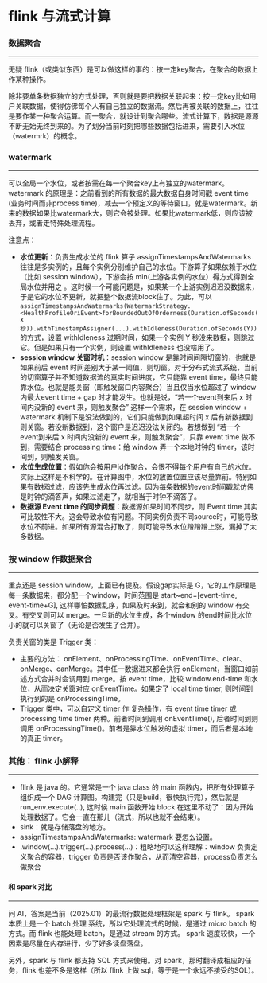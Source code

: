 # flink 与流式计算

### 数据聚合
----

无疑 flink（或类似东西）是可以做这样的事的：按一定key聚合，在聚合的数据上作某种操作。

除非要单条数据独立的方式处理，否则就是要把数据关联起来：按一定key比如用户关联数据，使得仿佛每个人有自己独立的数据流。然后再被关联的数据上，往往是要作某一种聚合运算。而一聚合，就设计到聚合哪些。流式计算下，数据是源源不断无始无终到来的。为了划分当前时刻把哪些数据包括进来，需要引入水位（watermrk）的概念。

### watermark
----

可以全局一个水位，或者按需在每一个聚合key上有独立的watermark。 watermark 的原理是：之前看到的所有数据的最大数据自身时间戳 event time (业务时间而非process time)，减去一个预定义的等待窗口，就是watermark。新来的数据如果比watermark大，则它会被处理。如果比watermark低，则应该被丢弃，或者走特殊处理流程。

注意点：

- **水位更新**：负责生成水位的 flink 算子 assignTimestampsAndWatermarks 往往是多实例的，且每个实例分别维护自己的水位。下游算子如果依赖于水位（比如  session window），下游会按 min(上游各实例的水位）得方式得到全局水位并用之 。这时候一个可能问题是，如果某一个上游实例迟迟没数据来，于是它的水位不更新，就把整个数据流block住了。为此，可以  ```assignTimestampsAndWatermarks(WatermarkStrategy.<HealthProfileOriEvent>forBoundedOutOfOrderness(Duration.ofSeconds(X秒)).withTimestampAssigner(...).withIdleness(Duration.ofSeconds(Y)) ``` 的方式，设置 withIdleness 过期时间，如果一个实例 Y 秒没来数据，则跳过它。但是如果只有一个实例，则设置 withIdleness 也没啥用了。
- **session window 关窗时机**：session window 是靠时间间隔切窗的，也就是如果前后  event 时间差别大于某一阈值，则切窗。对于分布式流式系统，当前的切窗算子并不知道数据流的真实时间进度，它只能靠 event time，最终只能靠水位。也就是能关窗（即触发窗口内容聚合）当且仅当水位超过了 window 内最大event time + gap 时才能发生。也就是说，“若一个event到来后 x 时间内没新的 event 来，则触发聚合” 这样一个需求，在 session window + watermark 机制下是没法做到的，它们只能做到如果超时间 x 后有新数据到则关窗。若没新数据到，这个窗户是迟迟没法关闭的。若想做到 “若一个event到来后 x 时间内没新的 event 来，则触发聚合”，只靠 event time 做不到，需要结合 processing time：给 window 弄一个本地时钟的 timer，该时间到，则触发关窗。
- **水位生成位置**：假如你会按用户id作聚合，会恨不得每个用户有自己的水位。实际上这样是不科学的。在计算图中，水位的放置位置应该尽量靠前。特别如果有数据过滤，应该先生成水位再过滤。因为每条数据的event时间戳就仿佛是时钟的滴答声，如果过滤走了，就相当于时钟不滴答了。
- **数据源 Event time 的同步问题**：数据源如果时间不同步，则 Event time 其实可比较性不大。这会导致水位有问题。不同实例负责不同source时，可能导致水位不前进。如果所有源混合打散了，则可能导致水位蹭蹭蹭上涨，漏掉了太多数据。


### 按 window 作数据聚合
----

重点还是 session window，上面已有提及。假设gap实际是 G，它的工作原理是每一条数据来，都分配一个window，时间范围是 start~end=[event-time, event-time+G], 这样哪怕数据乱序，如果及时来到，就会和别的 window 有交叉。有交叉则可以 merge。一旦新的水位生成，各个window 的end时间比水位小的就可以关窗了（无论是否发生了合并）。

负责关窗的类是  Trigger 类：
- 主要的方法： onElement、onProcessingTime、onEventTime、clear、onMerge、canMerge。其中任一数据进来都会执行 onElement，当窗口如前述方式合并时会调用到 merge。按 event time，比较 window.end-time 和水位，从而决定关窗对应 onEventTime。如果定了 local time timer, 则时间到执行到的是 onProcessingTime。
- Trigger 类中，可以自定义 timer 作 复杂操作，有 event time timer 或 processing time  timer 两种。前者时间到调用 onEventTime(), 后者时间到则调用 onProcessingTime()。前者是靠水位触发的虚拟 timer，而后者是本地的真正 timer。


### 其他： flink 小解释
----

- flink 是 java 的。它通常是一个 java class 的 main 函数内，把所有处理算子组织成一个 DAG 计算图。构建完（只是build，很快执行完），然后就是 run_env.execute(..), 这时候 main 函数开始 block 在这里不动了：因为开始处理数据了。它会一直在那儿（流式，所以也就不会结束）。
- sink：就是存储落盘的地方。
- assignTimestampsAndWatermarks: watermark 要怎么设置。
- .window(…).trigger(…).process(…)：粗略地可以这样理解：window 负责定义聚合的容器，trigger 负责是否该作聚合，从而清空容器，process负责怎么做聚合

#### 和 spark 对比
----

问 AI，答案是当前（2025.01）的最流行数据处理框架是 spark 与 flink。 spark 本质上是一个 batch 处理 系统，所以它处理流式的时候，是通过 micro batch 的方式。而 flink 也能处理  batch，是通过 stream  的方式。 spark 速度较快，一个因素是尽量在内存进行，少了好多读盘落盘。

另外，spark 与 flink 都支持 SQL 方式来使用。对 spark，那时翻译成相应的任务，flink 也差不多是这样（所以 flink 上做 sql，等于是一个永远不接受的SQL）。
